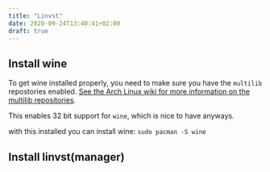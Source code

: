 ```yaml
---
title: "Linvst"
date: 2020-09-24T13:40:41+02:00
draft: true
---
```



## Install wine

To get wine installed properly, you need to make sure you have the `multilib` repostories enabled. [See the Arch Linux wiki for more information on the multilib repositories](https://wiki.archlinux.org/index.php/Official_repositories#multilib).

This enables 32 bit support for `wine`, which is nice to have anyways. 

with this installed you can install wine: `sudo pacman -S wine`

## Install linvst(manager)
